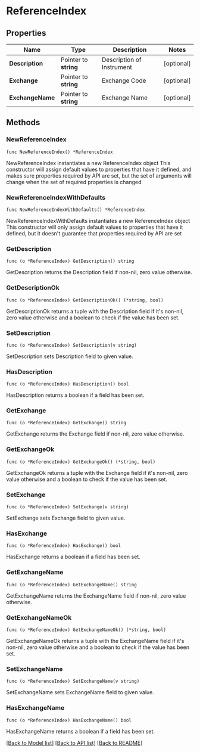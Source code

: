# ReferenceIndex

## Properties

Name | Type | Description | Notes
------------ | ------------- | ------------- | -------------
**Description** | Pointer to **string** | Description of Instrument | [optional] 
**Exchange** | Pointer to **string** | Exchange Code | [optional] 
**ExchangeName** | Pointer to **string** | Exchange Name | [optional] 

## Methods

### NewReferenceIndex

`func NewReferenceIndex() *ReferenceIndex`

NewReferenceIndex instantiates a new ReferenceIndex object
This constructor will assign default values to properties that have it defined,
and makes sure properties required by API are set, but the set of arguments
will change when the set of required properties is changed

### NewReferenceIndexWithDefaults

`func NewReferenceIndexWithDefaults() *ReferenceIndex`

NewReferenceIndexWithDefaults instantiates a new ReferenceIndex object
This constructor will only assign default values to properties that have it defined,
but it doesn't guarantee that properties required by API are set

### GetDescription

`func (o *ReferenceIndex) GetDescription() string`

GetDescription returns the Description field if non-nil, zero value otherwise.

### GetDescriptionOk

`func (o *ReferenceIndex) GetDescriptionOk() (*string, bool)`

GetDescriptionOk returns a tuple with the Description field if it's non-nil, zero value otherwise
and a boolean to check if the value has been set.

### SetDescription

`func (o *ReferenceIndex) SetDescription(v string)`

SetDescription sets Description field to given value.

### HasDescription

`func (o *ReferenceIndex) HasDescription() bool`

HasDescription returns a boolean if a field has been set.

### GetExchange

`func (o *ReferenceIndex) GetExchange() string`

GetExchange returns the Exchange field if non-nil, zero value otherwise.

### GetExchangeOk

`func (o *ReferenceIndex) GetExchangeOk() (*string, bool)`

GetExchangeOk returns a tuple with the Exchange field if it's non-nil, zero value otherwise
and a boolean to check if the value has been set.

### SetExchange

`func (o *ReferenceIndex) SetExchange(v string)`

SetExchange sets Exchange field to given value.

### HasExchange

`func (o *ReferenceIndex) HasExchange() bool`

HasExchange returns a boolean if a field has been set.

### GetExchangeName

`func (o *ReferenceIndex) GetExchangeName() string`

GetExchangeName returns the ExchangeName field if non-nil, zero value otherwise.

### GetExchangeNameOk

`func (o *ReferenceIndex) GetExchangeNameOk() (*string, bool)`

GetExchangeNameOk returns a tuple with the ExchangeName field if it's non-nil, zero value otherwise
and a boolean to check if the value has been set.

### SetExchangeName

`func (o *ReferenceIndex) SetExchangeName(v string)`

SetExchangeName sets ExchangeName field to given value.

### HasExchangeName

`func (o *ReferenceIndex) HasExchangeName() bool`

HasExchangeName returns a boolean if a field has been set.


[[Back to Model list]](../README.md#documentation-for-models) [[Back to API list]](../README.md#documentation-for-api-endpoints) [[Back to README]](../README.md)


